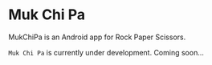 Muk Chi Pa
========

MukChiPa is an Android app for Rock Paper Scissors.

`Muk Chi Pa` is currently under development.
Coming soon...
